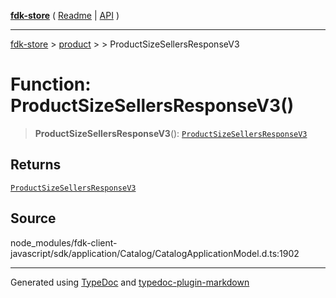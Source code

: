 [**fdk-store**](../../../README.md) ( [Readme](../../../README.md) \| [API](../../../API.md) )

---

[fdk-store](../../../API.md) > [product](../../README.md) > [<internal>](../README.md) > ProductSizeSellersResponseV3

# Function: ProductSizeSellersResponseV3()

> **ProductSizeSellersResponseV3**(): [`ProductSizeSellersResponseV3`](../type-aliases/type-alias.ProductSizeSellersResponseV3.md)

## Returns

[`ProductSizeSellersResponseV3`](../type-aliases/type-alias.ProductSizeSellersResponseV3.md)

## Source

node_modules/fdk-client-javascript/sdk/application/Catalog/CatalogApplicationModel.d.ts:1902

---

Generated using [TypeDoc](https://typedoc.org/) and [typedoc-plugin-markdown](https://www.npmjs.com/package/typedoc-plugin-markdown)

